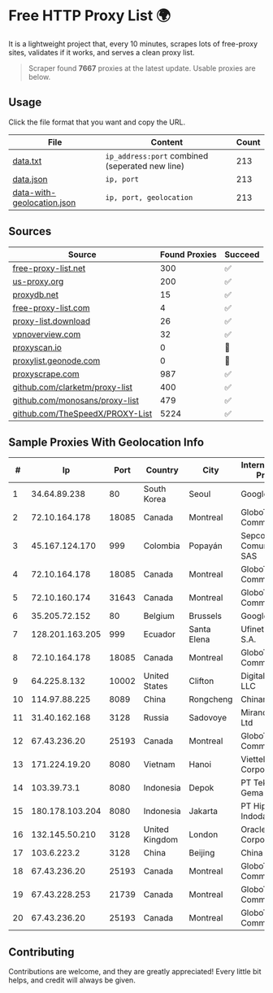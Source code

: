 
# Free HTTP Proxy List 🌍

It is a lightweight project that, every 10 minutes, scrapes lots of free-proxy sites, validates if it works, and serves a clean proxy list.


> Scraper found **7667** proxies at the latest update. Usable proxies are below.

## Usage

Click the file format that you want and copy the URL.


|File|Content|Count|
|----|-------|-----|
|[data.txt](https://raw.githubusercontent.com/themiralay/Proxy-List-World/master/data.txt)|`ip_address:port` combined (seperated new line)|213|
|[data.json](https://raw.githubusercontent.com/themiralay/Proxy-List-World/master/data.json)|`ip, port`|213|
|[data-with-geolocation.json](https://raw.githubusercontent.com/themiralay/Proxy-List-World/master/data-with-geolocation.json)|`ip, port, geolocation`|213|

## Sources

|Source|Found Proxies|Succeed|
|------|-------------|-------|
|[free-proxy-list.net](https://free-proxy-list.net)|300|✅|
|[us-proxy.org](https://www.us-proxy.org)|200|✅|
|[proxydb.net](http://proxydb.net)|15|✅|
|[free-proxy-list.com](https://free-proxy-list.com/?page=&port=&type%5B%5D=http&type%5B%5D=https&up_time=0&search=Search)|4|✅|
|[proxy-list.download](https://www.proxy-list.download/HTTP)|26|✅|
|[vpnoverview.com](https://vpnoverview.com/privacy/anonymous-browsing/free-proxy-servers)|32|✅|
|[proxyscan.io](https://www.proxyscan.io)|0|🚫|
|[proxylist.geonode.com](https://proxylist.geonode.com/api/proxy-list?limit=300&page=1&sort_by=lastChecked&sort_type=desc&protocols=http,https)|0|🚫|
|[proxyscrape.com](https://api.proxyscrape.com/v2/?request=displayproxies&protocol=http&timeout=10000&country=all&ssl=all&anonymity=all)|987|✅|
|[github.com/clarketm/proxy-list](https://raw.githubusercontent.com/clarketm/proxy-list/master/proxy-list-raw.txt)|400|✅|
|[github.com/monosans/proxy-list](https://raw.githubusercontent.com/monosans/proxy-list/main/proxies/http.txt)|479|✅|
|[github.com/TheSpeedX/PROXY-List](https://raw.githubusercontent.com/TheSpeedX/PROXY-List/master/http.txt)|5224|✅|


## Sample Proxies With Geolocation Info

|#|Ip|Port|Country|City|Internet Service Provider|
|-|--|----|-------|----|-------------------------|
|1|34.64.89.238|80|South Korea|Seoul|Google LLC|
|2|72.10.164.178|18085|Canada|Montreal|GloboTech Communications|
|3|45.167.124.170|999|Colombia|Popayán|Sepcom Comunicaciones SAS|
|4|72.10.164.178|18085|Canada|Montreal|GloboTech Communications|
|5|72.10.160.174|31643|Canada|Montreal|GloboTech Communications|
|6|35.205.72.152|80|Belgium|Brussels|Google LLC|
|7|128.201.163.205|999|Ecuador|Santa Elena|Ufinet Panama S.A.|
|8|72.10.164.178|18085|Canada|Montreal|GloboTech Communications|
|9|64.225.8.132|10002|United States|Clifton|DigitalOcean, LLC|
|10|114.97.88.225|8089|China|Rongcheng|Chinanet|
|11|31.40.162.168|3128|Russia|Sadovoye|Miranda-Media Ltd|
|12|67.43.236.20|25193|Canada|Montreal|GloboTech Communications|
|13|171.224.19.20|8080|Vietnam|Hanoi|Viettel Corporation|
|14|103.39.73.1|8080|Indonesia|Depok|PT Teknologi Gema Informasi|
|15|180.178.103.204|8080|Indonesia|Jakarta|PT Hipernet Indodata|
|16|132.145.50.210|3128|United Kingdom|London|Oracle Corporation|
|17|103.6.223.2|3128|China|Beijing|China Unicom|
|18|67.43.236.20|25193|Canada|Montreal|GloboTech Communications|
|19|67.43.228.253|21739|Canada|Montreal|GloboTech Communications|
|20|67.43.236.20|25193|Canada|Montreal|GloboTech Communications|



## Contributing

Contributions are welcome, and they are greatly appreciated! Every
little bit helps, and credit will always be given.


